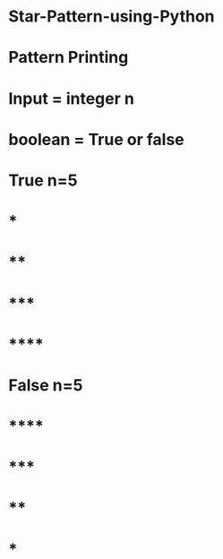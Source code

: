 # Star-Pattern-using-Python
# Pattern Printing
 #
 # Input = integer n
 # boolean = True or false
 
 # True n=5
 # *
 # **
 # ***
 # ****
 #
 # False n=5
 # ****
 # ***
 # **
 # *
 #
